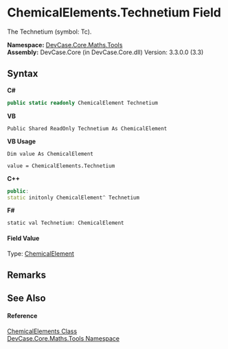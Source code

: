 # ChemicalElements.Technetium Field
 

The Technetium (symbol: Tc).

**Namespace:**&nbsp;<a href="N_DevCase_Core_Maths_Tools">DevCase.Core.Maths.Tools</a><br />**Assembly:**&nbsp;DevCase.Core (in DevCase.Core.dll) Version: 3.3.0.0 (3.3)

## Syntax

**C#**<br />
``` C#
public static readonly ChemicalElement Technetium
```

**VB**<br />
``` VB
Public Shared ReadOnly Technetium As ChemicalElement
```

**VB Usage**<br />
``` VB Usage
Dim value As ChemicalElement

value = ChemicalElements.Technetium

```

**C++**<br />
``` C++
public:
static initonly ChemicalElement^ Technetium
```

**F#**<br />
``` F#
static val Technetium: ChemicalElement
```


#### Field Value
Type: <a href="T_DevCase_Core_Maths_ChemicalElement">ChemicalElement</a>

## Remarks


## See Also


#### Reference
<a href="T_DevCase_Core_Maths_Tools_ChemicalElements">ChemicalElements Class</a><br /><a href="N_DevCase_Core_Maths_Tools">DevCase.Core.Maths.Tools Namespace</a><br />